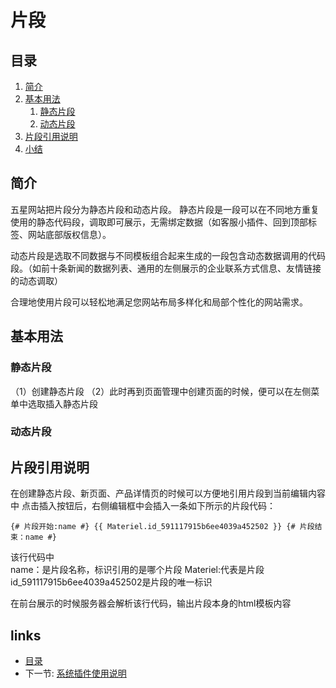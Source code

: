# 片段

## 目录
   1. [简介](#1)
   2. [基本用法](#2)
      1. [静态片段](#2.1)
      2. [动态片段](#2.2)
   4. [片段引用说明](#3)
   5. [小结](1.5.md)

   
<h2 id="1">简介</h2>
   
   五星网站把片段分为静态片段和动态片段。
   静态片段是一段可以在不同地方重复使用的静态代码段，调取即可展示，无需绑定数据（如客服小插件、回到顶部标签、网站底部版权信息）。
   
   动态片段是选取不同数据与不同模板组合起来生成的一段包含动态数据调用的代码段。（如前十条新闻的数据列表、通用的左侧展示的企业联系方式信息、友情链接的动态调取）
   
   合理地使用片段可以轻松地满足您网站布局多样化和局部个性化的网站需求。   
   
<h2 id="2">基本用法</h2>
   
<h3 id="2.1">静态片段</h3>

   （1）创建静态片段
   （2）此时再到页面管理中创建页面的时候，便可以在左侧菜单中选取插入静态片段
   
   
<h3 id="2.2">动态片段</h3>



<h2 id="3">片段引用说明</h2>

在创建静态片段、新页面、产品详情页的时候可以方便地引用片段到当前编辑内容中
点击插入按钮后，右侧编辑框中会插入一条如下所示的片段代码：

`{# 片段开始:name #} {{ Materiel.id_591117915b6ee4039a452502 }} {# 片段结束：name #}`


该行代码中   
name：是片段名称，标识引用的是哪个片段
Materiel:代表是片段  id_591117915b6ee4039a452502是片段的唯一标识

在前台展示的时候服务器会解析该行代码，输出片段本身的html模板内容


## links
   * [目录](<index.md>)
   * 下一节: [系统插件使用说明](<系统插件使用说明.md>)
